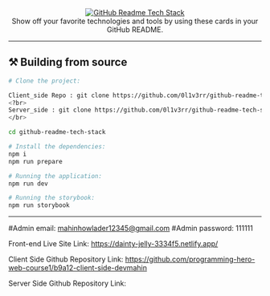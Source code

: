 <div align="center">
  <a href="https://github-readme-tech-stack.vercel.app">
    <img src="https://github-readme-tech-stack.vercel.app/api/cards?title=GitHub+Readme+Tech+Stack&align=center&titleAlign=center&fontSize=20&lineHeight=10&lineCount=2&theme=ayu&width=450&bg=%25230B0E14&titleColor=%231c9eff&line1=react%2Creact%2Cauto%3Btailwindcss%2Ctailwind%2Cauto%3Bprettier%2Cprettier%2Cauto%3B&line2=next.js%2Cnext.js%2Cffffff%3Btypescript%2Ctypescript%2Cauto%3Bstorybook%2Cstorybook%2Cauto%3B" alt="GitHub Readme Tech Stack" />
  </a>
</div>

<div align="center">
  Show off your favorite technologies and tools by using these cards in your GitHub README.
</div>

<hr>

## ⚒️ Building from source

```sh
# Clone the project:

Client_side Repo : git clone https://github.com/0l1v3rr/github-readme-tech-stack.git
<?br>
Server_side : git clone https://github.com/0l1v3rr/github-readme-tech-stack.git
</br>

cd github-readme-tech-stack

# Install the dependencies:
npm i
npm run prepare

# Running the application:
npm run dev

# Running the storybook:
npm run storybook
```

<hr>


#Admin email: mahinhowlader12345@gmail.com
#Admin password: 111111

Front-end Live Site Link: https://dainty-jelly-3334f5.netlify.app/

Client Side Github Repository Link: https://github.com/programming-hero-web-course1/b9a12-client-side-devmahin

Server Side Github Repository Link: 
